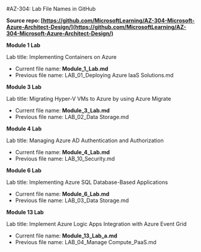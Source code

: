 
#AZ-304: Lab File Names in GitHub 
 
**Source repo: [https://github.com/MicrosoftLearning/AZ-304-Microsoft-Azure-Architect-Design/](https://github.com/MicrosoftLearning/AZ-304-Microsoft-Azure-Architect-Design/)**

**Module 1 Lab**

Lab title: Implementing Containers on Azure

- Current file name: **Module_1_Lab.md**
- Previous file name: LAB_01_Deploying Azure IaaS Solutions.md

**Module 3 Lab**

Lab title: Migrating Hyper-V VMs to Azure by using Azure Migrate

- Current file name: **Module_3_Lab.md**
- Previous file name: LAB_02_Data Storage.md

**Module 4 Lab** 

Lab title: Managing Azure AD Authentication and Authorization

- Current file name: **Module_4_Lab.md**
- Previous file name: LAB_10_Security.md

**Module 6 Lab** 

Lab title: Implementing Azure SQL Database-Based Applications

- Current file name: **Module_6_Lab.md**
- Previous file name: LAB_03_Data Storage.md

**Module 13 Lab** 

Lab title: Implement Azure Logic Apps Integration with Azure Event Grid

- Current file name: **Module_13_Lab_a.md**
- Previous file name: LAB_04_Manage Compute_PaaS.md
